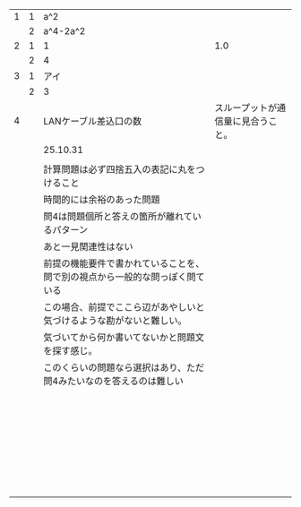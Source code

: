 |      |      |                                                              |                                    |
| ---- | ---- | ------------------------------------------------------------ | ---------------------------------- |
| 1    | 1    | a^2                                                          |                                    |
|      | 2    | a^4-2a^2                                                     |                                    |
| 2    | 1    | 1                                                            | 1.0                                |
|      | 2    | 4                                                            |                                    |
| 3    | 1    | アイ                                                         |                                    |
|      | 2    | 3                                                            |                                    |
| 4    |      | LANケーブル差込口の数                                        | スループットが通信量に見合うこと。 |
|      |      | 25.10.31                                                     |                                    |
|      |      |                                                              |                                    |
|      |      | 計算問題は必ず四捨五入の表記に丸をつけること                 |                                    |
|      |      | 時間的には余裕のあった問題                                   |                                    |
|      |      | 問4は問題個所と答えの箇所が離れているパターン                |                                    |
|      |      | あと一見関連性はない                                         |                                    |
|      |      | 前提の機能要件で書かれていることを、問で別の視点から一般的な問っぽく問ている |                                    |
|      |      | この場合、前提でここら辺があやしいと気づけるような勘がないと難しい。 |                                    |
|      |      | 気づいてから何か書いてないかと問題文を探す感じ。             |                                    |
|      |      | このくらいの問題なら選択はあり、ただ問4みたいなのを答えるのは難しい |                                    |
|      |      |                                                              |                                    |
|      |      |                                                              |                                    |
|      |      |                                                              |                                    |
|      |      |                                                              |                                    |
|      |      |                                                              |                                    |
|      |      |                                                              |                                    |
|      |      |                                                              |                                    |
|      |      |                                                              |                                    |
|      |      |                                                              |                                    |
|      |      |                                                              |                                    |
|      |      |                                                              |                                    |
|      |      |                                                              |                                    |
|      |      |                                                              |                                    |
|      |      |                                                              |                                    |
|      |      |                                                              |                                    |
|      |      |                                                              |                                    |
|      |      |                                                              |                                    |
|      |      |                                                              |                                    |
|      |      |                                                              |                                    |
|      |      |                                                              |                                    |
|      |      |                                                              |                                    |
|      |      |                                                              |                                    |
|      |      |                                                              |                                    |
|      |      |                                                              |                                    |
|      |      |                                                              |                                    |
|      |      |                                                              |                                    |
|      |      |                                                              |                                    |
|      |      |                                                              |                                    |
|      |      |                                                              |                                    |
|      |      |                                                              |                                    |
|      |      |                                                              |                                    |
|      |      |                                                              |                                    |


